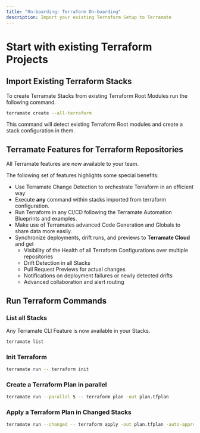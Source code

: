 ```yaml
---
title: "On-boarding: Terraform On-boarding"
description: Import your existing Terraform Setup to Terramate
---
```


# Start with existing Terraform Projects

## Import Existing Terraform Stacks

To create Terramate Stacks from existing Terraform Root Modules run the following command.

```bash
terramate create --all-terraform
```

This command will detect existing Terraform Root modules and create a stack configuration in them.

## Terramate Features for Terraform Repositories

All Terramate features are now available to your team.

The following set of features highlights some special benefits:

- Use Terramate Change Detection to orchestrate Terraform in an efficient way
- Execute **any** command within stacks imported from terraform configuration.
- Run Terraform in any CI/CD following the Terramate Automation Blueprints and examples.
- Make use of Terramates advanced Code Generation and Globals to share data more easily.
- Synchronize deployments, drift runs, and previews to **Terramate Cloud** and get
  - Visibility of the Health of all Terraform Configurations over multiple repositories
  - Drift Detection in all Stacks
  - Pull Request Previews for actual changes
  - Notifications on deployment failures or newly detected drifts
  - Advanced collaboration and alert routing

## Run Terraform Commands

### List all Stacks

Any Terramate CLI Feature is now available in your Stacks.

```bash
terramate list
```

### Init Terraform

```bash
terramate run -- terraform init
```

### Create a Terraform Plan in parallel

```bash
terramate run --parallel 5 -- terraform plan -out plan.tfplan
```

### Apply a Terraform Plan in Changed Stacks

```bash
terramate run --changed -- terraform apply -out plan.tfplan -auto-approve
```

